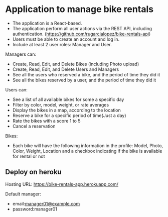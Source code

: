 # Application to manage bike rentals

- The application is a React-based.
- The application perform all user actions via the REST API, including authentication. (https://github.com/rugarcialopez/bike-rentals-api)
- Users must be able to create an account and log in.
- Include at least 2 user roles: Manager and User.

Managers can:
- Create, Read, Edit, and Delete Bikes (including Photo upload)
- Create, Read, Edit, and Delete Users and Managers
- See all the users who reserved a bike, and the period of time they did it
- See all the bikes reserved by a user, and the period of time they did it

Users can:
- See a list of all available bikes for some a specific day
- Filter by color, model, weight, or rate averages
- Display the bikes in a map, according to the location
- Reserve a bike for a specific period of time(Just a day)
- Rate the bikes with a score 1 to 5
- Cancel a reservation

Bikes:
- Each bike will have the following information in the profile: Model, Photo, Color, Weight, Location and a checkbox indicating if the bike is available for rental or not

## Deploy on heroku

Hosting URL: https://bike-rentals-app.herokuapp.com/

Default manager:
- email:manager01@example.com
- password:manager01